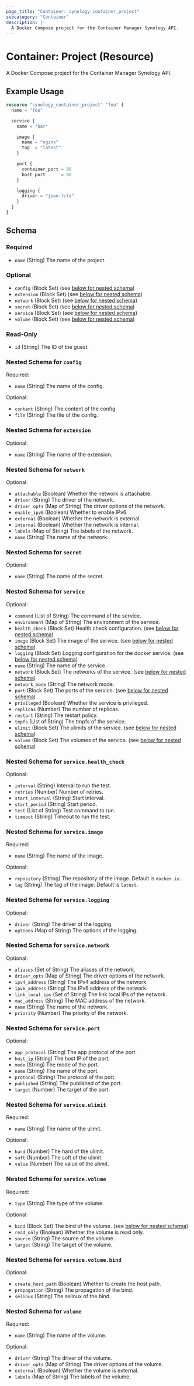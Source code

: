 ```yaml
---
page_title: "Container: synology_container_project"
subcategory: "Container"
description: |-
  A Docker Compose project for the Container Manager Synology API.
---
```


# Container: Project (Resource)

A Docker Compose project for the Container Manager Synology API.

## Example Usage

```terraform
resource "synology_container_project" "foo" {
  name = "foo"

  service {
    name = "bar"

    image {
      name = "nginx"
      tag  = "latest"
    }

    port {
      container_port = 80
      host_port      = 80
    }

    logging {
      driver = "json-file"
    }
  }
}
```

<!-- schema generated by tfplugindocs -->
## Schema

### Required

- `name` (String) The name of the project.

### Optional

- `config` (Block Set) (see [below for nested schema](#nestedblock--config))
- `extension` (Block Set) (see [below for nested schema](#nestedblock--extension))
- `network` (Block Set) (see [below for nested schema](#nestedblock--network))
- `secret` (Block Set) (see [below for nested schema](#nestedblock--secret))
- `service` (Block Set) (see [below for nested schema](#nestedblock--service))
- `volume` (Block Set) (see [below for nested schema](#nestedblock--volume))

### Read-Only

- `id` (String) The ID of the guest.

<a id="nestedblock--config"></a>
### Nested Schema for `config`

Required:

- `name` (String) The name of the config.

Optional:

- `content` (String) The content of the config.
- `file` (String) The file of the config.


<a id="nestedblock--extension"></a>
### Nested Schema for `extension`

Optional:

- `name` (String) The name of the extension.


<a id="nestedblock--network"></a>
### Nested Schema for `network`

Optional:

- `attachable` (Boolean) Whether the network is attachable.
- `driver` (String) The driver of the network.
- `driver_opts` (Map of String) The driver options of the network.
- `enable_ipv6` (Boolean) Whether to enable IPv6.
- `external` (Boolean) Whether the network is external.
- `internal` (Boolean) Whether the network is internal.
- `labels` (Map of String) The labels of the network.
- `name` (String) The name of the network.


<a id="nestedblock--secret"></a>
### Nested Schema for `secret`

Optional:

- `name` (String) The name of the secret.


<a id="nestedblock--service"></a>
### Nested Schema for `service`

Optional:

- `command` (List of String) The command of the service.
- `environment` (Map of String) The environment of the service.
- `health_check` (Block Set) Health check configuration. (see [below for nested schema](#nestedblock--service--health_check))
- `image` (Block Set) The image of the service. (see [below for nested schema](#nestedblock--service--image))
- `logging` (Block Set) Logging configuration for the docker service. (see [below for nested schema](#nestedblock--service--logging))
- `name` (String) The name of the service.
- `network` (Block Set) The networks of the service. (see [below for nested schema](#nestedblock--service--network))
- `network_mode` (String) The network mode.
- `port` (Block Set) The ports of the service. (see [below for nested schema](#nestedblock--service--port))
- `privileged` (Boolean) Whether the service is privileged.
- `replicas` (Number) The number of replicas.
- `restart` (String) The restart policy.
- `tmpfs` (List of String) The tmpfs of the service.
- `ulimit` (Block Set) The ulimits of the service. (see [below for nested schema](#nestedblock--service--ulimit))
- `volume` (Block Set) The volumes of the service. (see [below for nested schema](#nestedblock--service--volume))

<a id="nestedblock--service--health_check"></a>
### Nested Schema for `service.health_check`

Optional:

- `interval` (String) Interval to run the test.
- `retries` (Number) Number of retries.
- `start_interval` (String) Start interval.
- `start_period` (String) Start period.
- `test` (List of String) Test command to run.
- `timeout` (String) Timeout to run the test.


<a id="nestedblock--service--image"></a>
### Nested Schema for `service.image`

Required:

- `name` (String) The name of the image.

Optional:

- `repository` (String) The repository of the image. Default is `docker.io`.
- `tag` (String) The tag of the image. Default is `latest`.


<a id="nestedblock--service--logging"></a>
### Nested Schema for `service.logging`

Optional:

- `driver` (String) The driver of the logging.
- `options` (Map of String) The options of the logging.


<a id="nestedblock--service--network"></a>
### Nested Schema for `service.network`

Optional:

- `aliases` (Set of String) The aliases of the network.
- `driver_opts` (Map of String) The driver options of the network.
- `ipv4_address` (String) The IPv4 address of the network.
- `ipv6_address` (String) The IPv6 address of the network.
- `link_local_ips` (Set of String) The link local IPs of the network.
- `mac_address` (String) The MAC address of the network.
- `name` (String) The name of the network.
- `priority` (Number) The priority of the network.


<a id="nestedblock--service--port"></a>
### Nested Schema for `service.port`

Optional:

- `app_protocol` (String) The app protocol of the port.
- `host_ip` (String) The host IP of the port.
- `mode` (String) The mode of the port.
- `name` (String) The name of the port.
- `protocol` (String) The protocol of the port.
- `published` (String) The published of the port.
- `target` (Number) The target of the port.


<a id="nestedblock--service--ulimit"></a>
### Nested Schema for `service.ulimit`

Required:

- `name` (String) The name of the ulimit.

Optional:

- `hard` (Number) The hard of the ulimit.
- `soft` (Number) The soft of the ulimit.
- `value` (Number) The value of the ulimit.


<a id="nestedblock--service--volume"></a>
### Nested Schema for `service.volume`

Required:

- `type` (String) The type of the volume.

Optional:

- `bind` (Block Set) The bind of the volume. (see [below for nested schema](#nestedblock--service--volume--bind))
- `read_only` (Boolean) Whether the volume is read only.
- `source` (String) The source of the volume.
- `target` (String) The target of the volume.

<a id="nestedblock--service--volume--bind"></a>
### Nested Schema for `service.volume.bind`

Optional:

- `create_host_path` (Boolean) Whether to create the host path.
- `propagation` (String) The propagation of the bind.
- `selinux` (String) The selinux of the bind.




<a id="nestedblock--volume"></a>
### Nested Schema for `volume`

Required:

- `name` (String) The name of the volume.

Optional:

- `driver` (String) The driver of the volume.
- `driver_opts` (Map of String) The driver options of the volume.
- `external` (Boolean) Whether the volume is external.
- `labels` (Map of String) The labels of the volume.